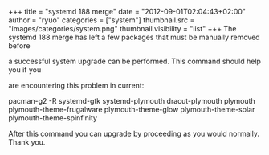 +++
title = "systemd 188 merge"
date = "2012-09-01T02:04:43+02:00"
author = "ryuo"
categories = ["system"]
thumbnail.src = "images/categories/system.png"
thumbnail.visibility = "list"
+++
The systemd 188 merge has left a few packages that must be manually removed before  

 a successful system upgrade can be performed. This command should help you if you  

 are encountering this problem in current:  

  

 pacman-g2 -R systemd-gtk systemd-plymouth dracut-plymouth plymouth plymouth-theme-frugalware plymouth-theme-glow plymouth-theme-solar plymouth-theme-spinfinity  

  

 After this command you can upgrade by proceeding as you would normally. Thank you.  
